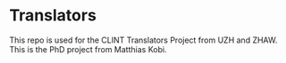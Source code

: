 # Translators

This repo is used for the CLINT Translators Project from UZH and ZHAW. This is the PhD project from Matthias Kobi.
